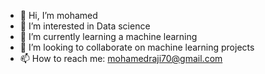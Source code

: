 - 👋 Hi, I’m mohamed
- 👀 I’m interested in Data science 
- 🌱 I’m currently learning a machine learning
- 💞️ I’m looking to collaborate on machine learning projects
- 📫 How to reach me: mohamedraji70@gmail.com

<!---
espower1986/espower1986 is a ✨ special ✨ repository because its `README.md` (this file) appears on your GitHub profile.
You can click the Preview link to take a look at your changes.
--->
